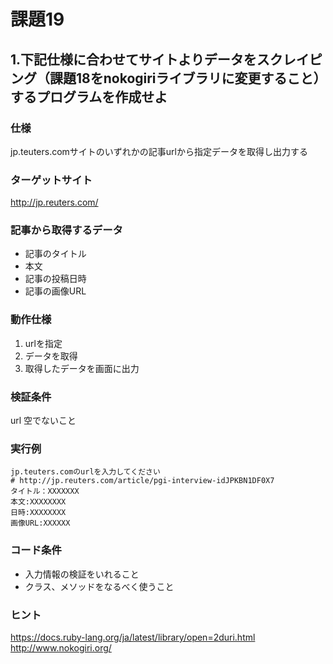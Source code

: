 # 課題19

## 1.下記仕様に合わせてサイトよりデータをスクレイピング（課題18をnokogiriライブラリに変更すること）するプログラムを作成せよ

### 仕様
jp.teuters.comサイトのいずれかの記事urlから指定データを取得し出力する

### ターゲットサイト
http://jp.reuters.com/

### 記事から取得するデータ

- 記事のタイトル
- 本文
- 記事の投稿日時
- 記事の画像URL

### 動作仕様
1. urlを指定
2. データを取得
3. 取得したデータを画面に出力

### 検証条件
url 空でないこと

### 実行例

```
jp.teuters.comのurlを入力してください
# http://jp.reuters.com/article/pgi-interview-idJPKBN1DF0X7
タイトル：XXXXXXX
本文:XXXXXXXX
日時:XXXXXXXX
画像URL:XXXXXX
```

### コード条件
- 入力情報の検証をいれること
- クラス、メソッドをなるべく使うこと

### ヒント
https://docs.ruby-lang.org/ja/latest/library/open=2duri.html 
http://www.nokogiri.org/
